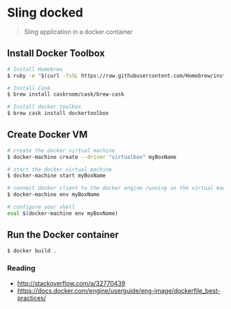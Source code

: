 Sling docked
============

> Sling application in a docker container


## Install Docker Toolbox

```bash
# Install Homebrew
$ ruby -e "$(curl -fsSL https://raw.githubusercontent.com/Homebrew/install/master/install)"

# Install Cask
$ brew install caskroom/cask/brew-cask

# Install docker toolbox
$ brew cask install dockertoolbox
```

## Create Docker VM

```bash
# create the docker virtual machine
$ docker-machine create --driver "virtualbox" myBoxName

# start the docker virtual machine
$ docker-machine start myBoxName

# connect docker client to the docker engine running on the virtual machine
$ docker-machine env myBoxName

# configure your shell
eval $(docker-machine env myBoxName)
```

## Run the Docker container

```bash
$ docker build .
```




### Reading

- http://stackoverflow.com/a/32770439
- https://docs.docker.com/engine/userguide/eng-image/dockerfile_best-practices/

